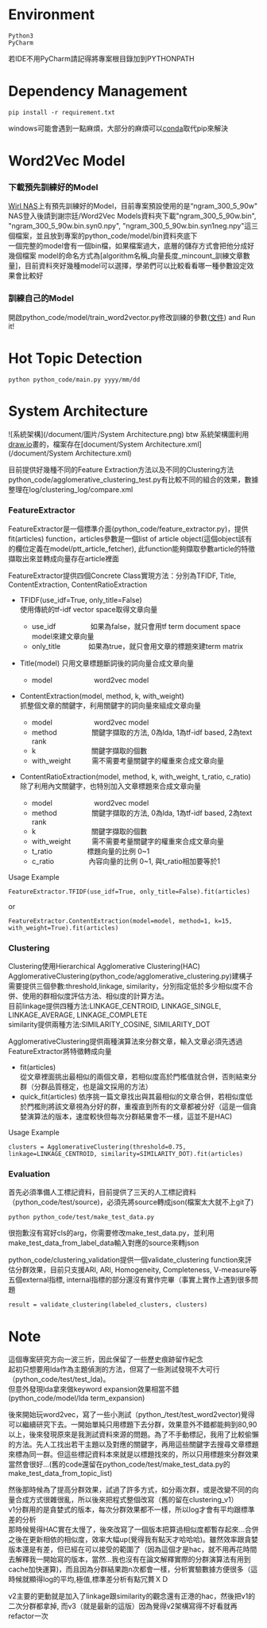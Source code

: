 # Environment
```
Python3
PyCharm
```
若IDE不用PyCharm請記得將專案根目錄加到PYTHONPATH

# Dependency Management

```
pip install -r requirement.txt
```

windows可能會遇到一點麻煩，大部分的麻煩可以[conda](http://conda.pydata.org/docs/intro.html)取代pip來解決


# Word2Vec Model
### 下載預先訓練好的Model
[Wirl NAS](140.124.183.12)上有預先訓練好的Model，目前專案預設使用的是“ngram_300_5_90w"   
NAS登入後請到謝宗廷/Word2Vec Models資料夾下載"ngram_300_5_90w.bin", "ngram_300_5_90w.bin.syn0.npy", "ngram_300_5_90w.bin.syn1neg.npy"這三個檔案，並且放到專案的python_code/model/bin資料夾底下  
一個完整的model會有一個bin檔，如果檔案過大，底層的儲存方式會把他分成好幾個檔案
model的命名方式為[algorithm名稱_向量長度_mincount_訓練文章數量]，目前資料夾好幾種model可以選擇，學弟們可以比較看看哪一種參數設定效果會比較好

### 訓練自己的Model
開啟python_code/model/train_word2vector.py修改訓練的參數([文件](https://radimrehurek.com/gensim/models/word2vec.html#gensim.models.word2vec.Word2Vec)) and Run it!


# Hot Topic Detection
```
python python_code/main.py yyyy/mm/dd
```

# System Architecture
![系統架構](/document/圖片/System Architecture.png)
btw 系統架構圖利用[draw.io](https://www.draw.io/)畫的，檔案存在[document/System Architecture.xml](/document/System Architecture.xml)  

目前提供好幾種不同的Feature Extraction方法以及不同的Clustering方法
python_code/agglomerative_clustering_test.py有比較不同的組合的效果，數據整理在log/clustering_log/compare.xml

### FeatureExtractor
FeatureExtractor是一個標準介面(python_code/feature_extractor.py)，提供 fit(articles) function，articles參數是一個list of article object(這個object該有的欄位定義在model/ptt_article_fetcher), 此function能夠擷取參數article的特徵擷取出來並轉成向量存在article裡面  

FeatureExtractor提供四個Concrete Class實現方法：分別為TFIDF, Title, ContentExtraction, ContentRatioExtraction

* TFIDF(use_idf=True, only_title=False)  
使用傳統的tf-idf vector space取得文章向量  
  
	+ use_idf　　　　　如果為false，就只會用tf term document space model來建文章向量  
	+ only_title　　　　如果為true，就只會用文章的標題來建term matrix  

* Title(model)
只用文章標題斷詞後的詞向量合成文章向量  
  
	+ model　　　　　　word2vec model  

* ContentExtraction(model, method, k, with_weight)  
抓整個文章的關鍵字，利用關鍵字的詞向量來組成文章向量  
  
	+ model　　　　　　word2vec model  
	+ method　　　　　關鍵字擷取的方法, 0為lda, 1為tf-idf based, 2為text rank  
	+ k　　　　　　　　關鍵字擷取的個數  
	+ with_weight　　　需不需要考量關鍵字的權重來合成文章向量  

* ContentRatioExtraction(model, method, k, with_weight, t_ratio, c_ratio)  
除了利用內文關鍵字，也特別加入文章標題來合成文章向量
  
	+ model　　　　　　word2vec model  
	+ method　　　　　關鍵字擷取的方法, 0為lda, 1為tf-idf based, 2為text rank  
	+ k　　　　　　　　關鍵字擷取的個數  
	+ with_weight　　　需不需要考量關鍵字的權重來合成文章向量  
	+ t_ratio　　　　　標題向量的比例 0~1  
	+ c_ratio　　　　　內容向量的比例 0~1, 與t_ratio相加要等於1  

Usage Example
```
FeatureExtractor.TFIDF(use_idf=True, only_title=False).fit(articles)
```
or
```
FeatureExtractor.ContentExtraction(model=model, method=1, k=15, with_weight=True).fit(articles)
```

### Clustering
Clustering使用Hierarchical Agglomerative Clustering(HAC)   
AgglomerativeClustering(python_code/agglomerative_clustering.py)建構子需要提供三個參數:threshold,linkage, similarity，分別指定低於多少相似度不合併、使用的群相似度評估方法、相似度的計算方法。  
目前linkage提供四種方法:LINKAGE_CENTROID, LINKAGE_SINGLE, LINKAGE_AVERAGE, LINKAGE_COMPLETE  
similarity提供兩種方法:SIMILARITY_COSINE, SIMILARITY_DOT  

AgglomerativeClustering提供兩種演算法來分群文章，輸入文章必須先透過FeatureExtractor將特徵轉成向量

+ fit(articles)  
  從文章裡面挑出最相似的兩個文章，若相似度高於門檻值就合併，否則結束分群（分群品質穩定，也是論文採用的方法）
+ quick_fit(articles)
  依序挑一篇文章找出與其最相似的文章合併，若相似度低於門檻則將該文章視為分好的群，重複直到所有的文章都被分好（這是一個貪婪演算法的版本，速度較快但每次分群結果會不一樣，這並不是HAC)

Usage Example
```
clusters = AgglomerativeClustering(threshold=0.75, linkage=LINKAGE_CENTROID, similarity=SIMILARITY_DOT).fit(articles)
```

### Evaluation
首先必須準備人工標記資料，目前提供了三天的人工標記資料（python_code/test/source)，必須先將source轉成json(檔案太大就不上git了)

```
python python_code/test/make_test_data.py
```
很抱歉沒有寫好cls的arg，你需要修改make_test_data.py，並利用make_test_data_from_label_data輸入對應的source來轉json

python_code/clustering_validation提供一個validate_clustering function來評估分群效果，目前只支援ARI, ARI, Homogeneity, Completeness, V-measure等五個external指標, internal指標的部分還沒有實作完畢（事實上實作上遇到很多問題

```
result = validate_clustering(labeled_clusters, clusters)
```

# Note
這個專案研究方向一波三折，因此保留了一些歷史痕跡留作紀念  
起初只想要用lda作為主題偵測的方法，但寫了一些測試發現不大可行（python_code/test/test_lda)。  
但意外發現lda拿來做keyword expansion效果相當不錯(python_code/model/lda term_expansion)  
  
  
後來開始玩word2vec，寫了一些小測試（python_/test/test_word2vector)覺得可以繼續研究下去。一開始單純只用標題下去分群，效果意外不錯都能夠到80,90以上，後來發現原來是我測試資料來源的問題。為了不手動標記，我用了比較偷懶的方法。先人工找出若干主題以及對應的關鍵字，再用這些關鍵字去搜尋文章標題來標為同一群。但這些標記資料本來就是以標題找來的，所以只用標題來分群效果當然會很好...(舊的code還留在python_code/test/make_test_data.py的make_test_data_from_topic_list)  
  
  
然後那時候為了提高分群效果，試過了許多方式，如分兩次群，或是改變不同的向量合成方式很雜很亂，所以後來把程式整個改寫（舊的留在clustering_v1）  
v1分群用的是貪婪式的版本，每次分群效果都不一樣，所以log才會有平均跟標準差的分析  
那時候覺得HAC實在太慢了，後來改寫了一個版本把算過相似度都暫存起來...合併之後在更新相依的相似度，效率大幅up(覺得我有點天才哈哈哈)。雖然效率跟貪婪版本還是有差，但已經在可以接受的範圍了（因為這個才是hac，就不用再花時間去解釋我一開始寫的版本，當然...我也沒有在論文解釋實際的分群演算法有用到cache加快運算)，而且因為分群結果跑n次都會一樣，分析實驗數據方便很多（這時候就顯得log的平均,極值,標準差分析有點冗贅ＸＤ  
  
v2主要的更動就是加入了linkage跟similarity的觀念還有正港的hac，然後把v1的二次分群都拿掉, 而v3（就是最新的這版）因為覺得v2架構寫得不好看就再refactor一次

